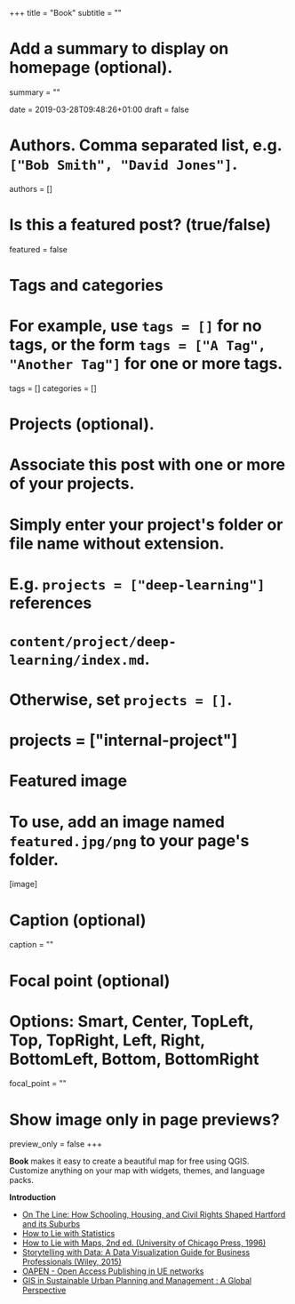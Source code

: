 +++
title = "Book"
subtitle = ""

# Add a summary to display on homepage (optional).
summary = ""

date = 2019-03-28T09:48:26+01:00
draft = false

# Authors. Comma separated list, e.g. `["Bob Smith", "David Jones"]`.
authors = []

# Is this a featured post? (true/false)
featured = false

# Tags and categories
# For example, use `tags = []` for no tags, or the form `tags = ["A Tag", "Another Tag"]` for one or more tags.
tags = []
categories = []

# Projects (optional).
#   Associate this post with one or more of your projects.
#   Simply enter your project's folder or file name without extension.
#   E.g. `projects = ["deep-learning"]` references
#   `content/project/deep-learning/index.md`.
#   Otherwise, set `projects = []`.
# projects = ["internal-project"]

# Featured image
# To use, add an image named `featured.jpg/png` to your page's folder.
[image]
  # Caption (optional)
  caption = ""

  # Focal point (optional)
  # Options: Smart, Center, TopLeft, Top, TopRight, Left, Right, BottomLeft, Bottom, BottomRight
  focal_point = ""

  # Show image only in page previews?
  preview_only = false
+++

**Book** makes it easy to create a beautiful map for free using QGIS. Customize anything on your map with widgets, themes, and language packs.



**Introduction**

- [On The Line: How Schooling, Housing, and Civil Rights Shaped Hartford and its Suburbs](https://ontheline.trincoll.edu/)
- [How to Lie with Statistics](https://books.google.it/books?isbn=0393070875)
- [How to Lie with Maps, 2nd ed. (University of Chicago Press, 1996)](http://books.google.com/books?isbn=0226534219)
- [Storytelling with Data: A Data Visualization Guide for Business Professionals (Wiley, 2015)](http://www.storytellingwithdata.com/book/)
- [OAPEN - Open Access Publishing in UE networks](http://oapen.org/search?keyword=map)
- [GIS in Sustainable Urban Planning and Management : A Global Perspective](http://oapen.org/search?identifier=1002491)
